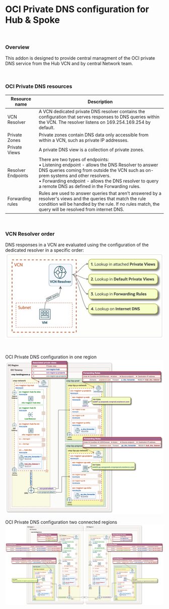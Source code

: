 # OCI Private DNS configuration for Hub & Spoke

&nbsp; 

### Overview
This addon is designed to provide central managment of the OCI private DNS service from the Hub VCN and by central Network team.

&nbsp;

### OCI Private DNS resources

| Resource name | Description |
| - | - |
| VCN Resolver | A VCN dedicated private DNS resolver contains the configuration that serves responses to DNS queries within the VCN. The resolver listens on 169.254.169.254 by default. |
| Private Zones | Private zones contain DNS data only accessible from within a VCN, such as private IP addresses. |
| Private Views | A private DNS view is a collection of private zones. |
| Resolver Endpoints | There are two types of endpoints:<br>• Listening endpoint - allows the DNS Resolver to answer DNS queries coming from outside the VCN such as on-prem systems and other resolvers.<br>• Forwarding endpoint - allows the DNS resolver to query a remote DNS as defined in the Forwarding rules. |
| Forwarding rules | Rules are used to answer queries that aren't answered by a resolver's views and the queries that match the rule condition will be handled by the rule. If no rules match, the query will be resolved from internet DNS. |

&nbsp;

### VCN Resolver order 
DNS responses in a VCN are evaluated using the configuration of the dedicated resolver in a specific order:
<img src="images/order.png" width="900" height="value">

&nbsp;


OCI Private DNS configuration in one region
<img src="images/one-region.png" width="900" height="value">



OCI Private DNS configuration two connected regions
<img src="images/two-regions.png" width="900" height="value">

